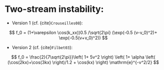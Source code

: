 # Two-stream instability:

  - Version 1 (cf. {cite}`Crouseilles08`):

   $$
    f_0 = (1+\varepsilon \cos(k_xx))0.5 /\sqrt{2\pi}  (\exp(-0.5 (v-v_0)^2)+ \exp(-0.5(v+v_0)^2))
   $$

  - Version 2 (cf. {cite}`Filbet03`):

   $$
    f_0 = \frac{2}{7\sqrt{2\pi}}\left( 1+ 5v^2 \right)
          \left( 1+ \alpha \left( (\cos(2kx)+\cos(3kx) 
          \right)/1.2 + \cos(kx) \right) \mathrm{e}^{-v^2/2}
   $$

